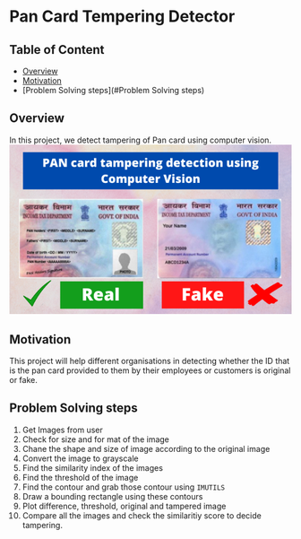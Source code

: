 # Pan Card Tempering Detector

## Table of Content
* [Overview](#overview)
* [Motivation](#motivation)
* [Problem Solving steps](#Problem Solving steps)


## Overview
In this project, we detect tampering of Pan card using computer vision.<br>
<img src="sample_data/842391.png">

## Motivation
This project will help different organisations in detecting whether the ID that is the pan card provided to them by their employees or customers is original or fake.

## Problem Solving steps
1. Get Images from user
2. Check for size and for mat of the image
3. Chane the shape and size of image according to the original image
4. Convert the image to grayscale
5. Find the similarity index of the images
6. Find the threshold of the image
7. Find the contour and grab those contour using `IMUTILS`
8. Draw a bounding rectangle using these contours
9. Plot difference, threshold, original and tampered image
10. Compare all the images and check the similaritiy score to decide tampering.
